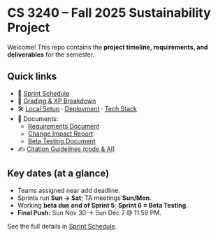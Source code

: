 # CS 3240 – Fall 2025 Sustainability Project

Welcome! This repo contains the **project timeline, requirements, and deliverables** for the semester.

## Quick links
- 📅 [Sprint Schedule](docs/sprints.md)
- 🧭 [Grading & XP Breakdown](docs/grading.md)
- 🛠️ [Local Setup](docs/setup.md) · [Deployment](docs/deployment.md) · [Tech Stack](docs/tech_stack.md)
- 🧾 Documents:
  - [Requirements Document](docs/requirements_doc.md)
  - [Change Impact Report](docs/change_impact_report.md)
  - [Beta Testing Document](docs/beta_testing_doc.md)
- ✍️ [Citation Guidelines (code & AI)](docs/citation_guidelines.md)

## Key dates (at a glance)
- Teams assigned near add deadline.
- Sprints run **Sun → Sat**; TA meetings **Sun/Mon**.
- Working **beta due end of Sprint 5**; **Sprint 6 = Beta Testing**.
- **Final Push:** Sun Nov 30 → Sun Dec 7 @ 11:59 PM.

See the full details in [Sprint Schedule](docs/sprints.md#sprint-overview).
